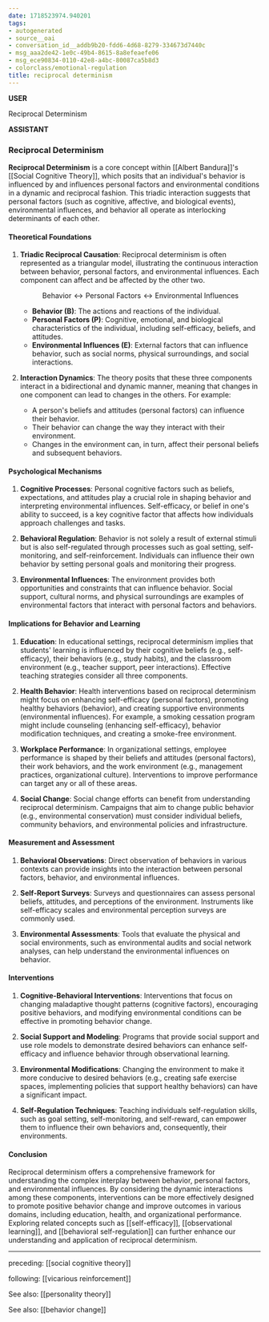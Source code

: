 ```yaml
---
date: 1718523974.940201
tags:
- autogenerated
- source__oai
- conversation_id__addb9b20-fdd6-4d68-8279-334673d7440c
- msg_aaa2de42-1e0c-49b4-8615-8a8efeaefe06
- msg_ece90834-0110-42e8-a4bc-80087ca5b8d3
- colorclass/emotional-regulation
title: reciprocal determinism
---
```


**USER**

Reciprocal Determinism


**ASSISTANT**

### Reciprocal Determinism

**Reciprocal Determinism** is a core concept within [[Albert Bandura]]'s [[Social Cognitive Theory]], which posits that an individual's behavior is influenced by and influences personal factors and environmental conditions in a dynamic and reciprocal fashion. This triadic interaction suggests that personal factors (such as cognitive, affective, and biological events), environmental influences, and behavior all operate as interlocking determinants of each other.

#### Theoretical Foundations

1. **Triadic Reciprocal Causation**: Reciprocal determinism is often represented as a triangular model, illustrating the continuous interaction between behavior, personal factors, and environmental influences. Each component can affect and be affected by the other two.

   $$ \text{Behavior} \leftrightarrow \text{Personal Factors} \leftrightarrow \text{Environmental Influences} $$

   - **Behavior (B)**: The actions and reactions of the individual.
   - **Personal Factors (P)**: Cognitive, emotional, and biological characteristics of the individual, including self-efficacy, beliefs, and attitudes.
   - **Environmental Influences (E)**: External factors that can influence behavior, such as social norms, physical surroundings, and social interactions.

2. **Interaction Dynamics**: The theory posits that these three components interact in a bidirectional and dynamic manner, meaning that changes in one component can lead to changes in the others. For example:
   - A person's beliefs and attitudes (personal factors) can influence their behavior.
   - Their behavior can change the way they interact with their environment.
   - Changes in the environment can, in turn, affect their personal beliefs and subsequent behaviors.

#### Psychological Mechanisms

1. **Cognitive Processes**: Personal cognitive factors such as beliefs, expectations, and attitudes play a crucial role in shaping behavior and interpreting environmental influences. Self-efficacy, or belief in one's ability to succeed, is a key cognitive factor that affects how individuals approach challenges and tasks.

2. **Behavioral Regulation**: Behavior is not solely a result of external stimuli but is also self-regulated through processes such as goal setting, self-monitoring, and self-reinforcement. Individuals can influence their own behavior by setting personal goals and monitoring their progress.

3. **Environmental Influences**: The environment provides both opportunities and constraints that can influence behavior. Social support, cultural norms, and physical surroundings are examples of environmental factors that interact with personal factors and behaviors.

#### Implications for Behavior and Learning

1. **Education**: In educational settings, reciprocal determinism implies that students' learning is influenced by their cognitive beliefs (e.g., self-efficacy), their behaviors (e.g., study habits), and the classroom environment (e.g., teacher support, peer interactions). Effective teaching strategies consider all three components.

2. **Health Behavior**: Health interventions based on reciprocal determinism might focus on enhancing self-efficacy (personal factors), promoting healthy behaviors (behavior), and creating supportive environments (environmental influences). For example, a smoking cessation program might include counseling (enhancing self-efficacy), behavior modification techniques, and creating a smoke-free environment.

3. **Workplace Performance**: In organizational settings, employee performance is shaped by their beliefs and attitudes (personal factors), their work behaviors, and the work environment (e.g., management practices, organizational culture). Interventions to improve performance can target any or all of these areas.

4. **Social Change**: Social change efforts can benefit from understanding reciprocal determinism. Campaigns that aim to change public behavior (e.g., environmental conservation) must consider individual beliefs, community behaviors, and environmental policies and infrastructure.

#### Measurement and Assessment

1. **Behavioral Observations**: Direct observation of behaviors in various contexts can provide insights into the interaction between personal factors, behavior, and environmental influences.

2. **Self-Report Surveys**: Surveys and questionnaires can assess personal beliefs, attitudes, and perceptions of the environment. Instruments like self-efficacy scales and environmental perception surveys are commonly used.

3. **Environmental Assessments**: Tools that evaluate the physical and social environments, such as environmental audits and social network analyses, can help understand the environmental influences on behavior.

#### Interventions

1. **Cognitive-Behavioral Interventions**: Interventions that focus on changing maladaptive thought patterns (cognitive factors), encouraging positive behaviors, and modifying environmental conditions can be effective in promoting behavior change.

2. **Social Support and Modeling**: Programs that provide social support and use role models to demonstrate desired behaviors can enhance self-efficacy and influence behavior through observational learning.

3. **Environmental Modifications**: Changing the environment to make it more conducive to desired behaviors (e.g., creating safe exercise spaces, implementing policies that support healthy behaviors) can have a significant impact.

4. **Self-Regulation Techniques**: Teaching individuals self-regulation skills, such as goal setting, self-monitoring, and self-reward, can empower them to influence their own behaviors and, consequently, their environments.

#### Conclusion

Reciprocal determinism offers a comprehensive framework for understanding the complex interplay between behavior, personal factors, and environmental influences. By considering the dynamic interactions among these components, interventions can be more effectively designed to promote positive behavior change and improve outcomes in various domains, including education, health, and organizational performance. Exploring related concepts such as [[self-efficacy]], [[observational learning]], and [[behavioral self-regulation]] can further enhance our understanding and application of reciprocal determinism.


---

preceding: [[social cognitive theory]]  


following: [[vicarious reinforcement]]

See also: [[personality theory]]


See also: [[behavior change]]